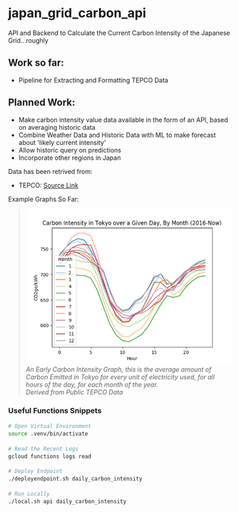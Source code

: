 # japan_grid_carbon_api

API and Backend to Calculate the Current Carbon Intensity of the Japanese Grid...roughly

## Work so far:
- Pipeline for Extracting and Formatting TEPCO Data

## Planned Work:
- Make carbon intensity value data available in the form of an API, based on averaging historic data
- Combine Weather Data and Historic Data with ML to make forecast about 'likely current intensity'
- Allow historic query on predictions
- Incorporate other regions in Japan

Data has been retrived from:

- TEPCO: [Source Link](http://www.tepco.co.jp/forecast/html/area_data-j.html)

Example Graphs So Far:  
>![Carbon Intensity in Tokyo over a Given Day, By Month (2016-Now)](misc/dailyMonthEarlyPlot.png)  
>_An Early Carbon Intensity Graph, this is the average amount of Carbon Emitted in Tokyo for every unit of electricity used, for all hours of the day, for each month of the year.  
> Derived from Public TEPCO Data_

### Useful Functions Snippets
```bash
# Open Virtual Environment
source .venv/bin/activate

# Read the Recent Logs
gcloud functions logs read

# Deploy Endpoint
./deployendpoint.sh daily_carbon_intensity

# Run Locally
./local.sh api daily_carbon_intensity
```
